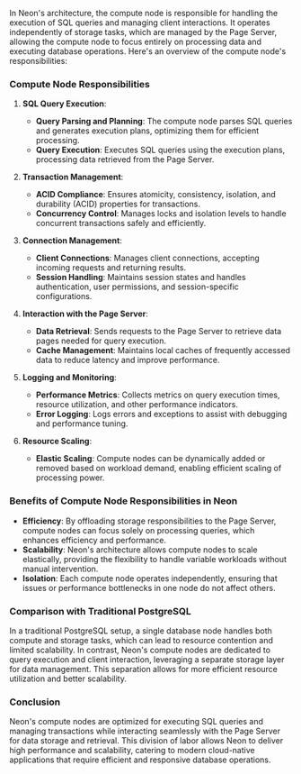 In Neon's architecture, the compute node is responsible for handling the execution of SQL queries and managing client interactions. It operates independently of storage tasks, which are managed by the Page Server, allowing the compute node to focus entirely on processing data and executing database operations. Here's an overview of the compute node's responsibilities:

### Compute Node Responsibilities

1. **SQL Query Execution**:

   - **Query Parsing and Planning**: The compute node parses SQL queries and generates execution plans, optimizing them for efficient processing.
   - **Query Execution**: Executes SQL queries using the execution plans, processing data retrieved from the Page Server.

2. **Transaction Management**:

   - **ACID Compliance**: Ensures atomicity, consistency, isolation, and durability (ACID) properties for transactions.
   - **Concurrency Control**: Manages locks and isolation levels to handle concurrent transactions safely and efficiently.

3. **Connection Management**:

   - **Client Connections**: Manages client connections, accepting incoming requests and returning results.
   - **Session Handling**: Maintains session states and handles authentication, user permissions, and session-specific configurations.

4. **Interaction with the Page Server**:

   - **Data Retrieval**: Sends requests to the Page Server to retrieve data pages needed for query execution.
   - **Cache Management**: Maintains local caches of frequently accessed data to reduce latency and improve performance.

5. **Logging and Monitoring**:

   - **Performance Metrics**: Collects metrics on query execution times, resource utilization, and other performance indicators.
   - **Error Logging**: Logs errors and exceptions to assist with debugging and performance tuning.

6. **Resource Scaling**:
   - **Elastic Scaling**: Compute nodes can be dynamically added or removed based on workload demand, enabling efficient scaling of processing power.

### Benefits of Compute Node Responsibilities in Neon

- **Efficiency**: By offloading storage responsibilities to the Page Server, compute nodes can focus solely on processing queries, which enhances efficiency and performance.
- **Scalability**: Neon's architecture allows compute nodes to scale elastically, providing the flexibility to handle variable workloads without manual intervention.
- **Isolation**: Each compute node operates independently, ensuring that issues or performance bottlenecks in one node do not affect others.

### Comparison with Traditional PostgreSQL

In a traditional PostgreSQL setup, a single database node handles both compute and storage tasks, which can lead to resource contention and limited scalability. In contrast, Neon's compute nodes are dedicated to query execution and client interaction, leveraging a separate storage layer for data management. This separation allows for more efficient resource utilization and better scalability.

### Conclusion

Neon's compute nodes are optimized for executing SQL queries and managing transactions while interacting seamlessly with the Page Server for data storage and retrieval. This division of labor allows Neon to deliver high performance and scalability, catering to modern cloud-native applications that require efficient and responsive database operations.
